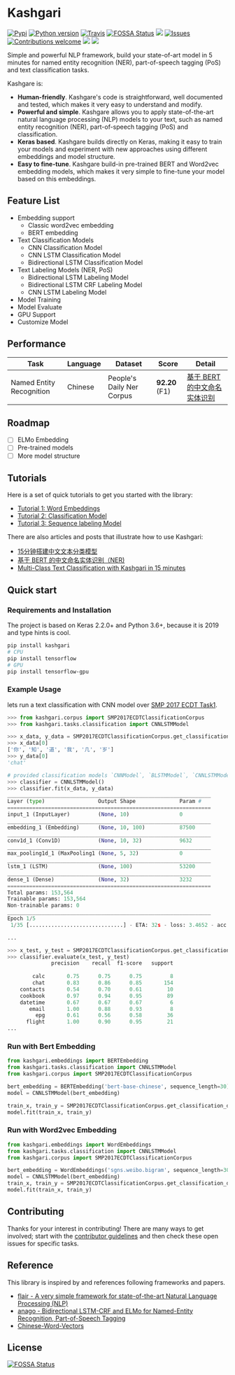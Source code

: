 # Kashgari

[![Pypi](https://img.shields.io/pypi/v/kashgari.svg)](https://pypi.org/project/kashgari/)
[![Python version](https://img.shields.io/pypi/pyversions/Kashgari.svg)](https://www.python.org/downloads/release/python-360/)
[![Travis](https://img.shields.io/travis/BrikerMan/Kashgari.svg)](https://travis-ci.org/BrikerMan/Kashgari)
[![FOSSA Status](https://app.fossa.io/api/projects/git%2Bgithub.com%2FBrikerMan%2FKashgari.svg?type=shield)](https://app.fossa.io/projects/git%2Bgithub.com%2FBrikerMan%2FKashgari?ref=badge_shield)
[![](https://img.shields.io/coveralls/github/BrikerMan/Kashgari.svg)](https://coveralls.io/github/BrikerMan/Kashgari)
[![Issues](https://img.shields.io/github/issues/BrikerMan/Kashgari.svg)](https://github.com/BrikerMan/Kashgari/issues)
[![Contributions welcome](https://img.shields.io/badge/contributions-welcome-brightgreen.svg)](CONTRIBUTING.md)
![](https://img.shields.io/pypi/l/kashgari.svg?style=flat)
[![](https://img.shields.io/pypi/dw/kashgari.svg)](https://pypi.org/project/kashgari/)

Simple and powerful NLP framework, build your state-of-art model in 5 minutes for named entity recognition (NER), part-of-speech tagging (PoS) and text classification tasks.

Kashgare is:

* **Human-friendly**. Kashgare's code is straightforward, well documented and tested, which makes it very easy to understand and modify.
* **Powerful and simple**. Kashgare allows you to apply state-of-the-art natural language processing (NLP) models to your text, such as named entity recognition (NER), part-of-speech tagging (PoS) and classification.
* **Keras based**. Kashgare builds directly on Keras, making it easy to train your models and experiment with new approaches using different embeddings and model structure.
* **Easy to fine-tune**. Kashgare build-in pre-trained BERT and Word2vec embedding models, which makes it very simple to fine-tune your model based on this embeddings.
 
## Feature List 

* Embedding support
    * Classic word2vec embedding
    * BERT embedding
* Text Classification Models
    * CNN Classification Model
    * CNN LSTM Classification Model
    * Bidirectional LSTM Classification Model
* Text Labeling Models (NER, PoS)
    * Bidirectional LSTM Labeling Model
    * Bidirectional LSTM CRF Labeling Model
    * CNN LSTM Labeling Model
* Model Training
* Model Evaluate
* GPU Support
* Customize Model

## Performance

| Task                     | Language | Dataset                   | Score          | Detail                                                                         |
| ------------------------ | -------- | ------------------------- | -------------- | ------------------------------------------------------------------------------ |
| Named Entity Recognition | Chinese  | People's Daily Ner Corpus | **92.20** (F1) | [基于 BERT 的中文命名实体识别](https://eliyar.biz/nlp_chinese_bert_ner/) |

## Roadmap
* [ ] ELMo Embedding
* [ ] Pre-trained models
* [ ] More model structure

## Tutorials

Here is a set of quick tutorials to get you started with the library:

* [Tutorial 1: Word Embeddings](docs/Tutorial_1_Embedding.md)
* [Tutorial 2: Classification Model](docs/Tutorial_2_Classification.md)
* [Tutorial 3: Sequence labeling Model](docs/Tutorial_3_Sequence_Labeling.md)

There are also articles and posts that illustrate how to use Kashgari:

* [15分钟搭建中文文本分类模型](https://eliyar.biz/nlp_chinese_text_classification_in_15mins/)
* [基于 BERT 的中文命名实体识别（NER)](https://eliyar.biz/nlp_chinese_bert_ner/)
* [Multi-Class Text Classification with Kashgari in 15 minutes](https://medium.com/@BrikerMan/multi-class-text-classification-with-kashgari-in-15mins-c3e744ce971d)

## Quick start

### Requirements and Installation
The project is based on Keras 2.2.0+ and Python 3.6+, because it is 2019 and type hints is cool.

```bash
pip install kashgari
# CPU
pip install tensorflow
# GPU
pip install tensorflow-gpu 
```

### Example Usage
lets run a text classification with CNN model over [SMP 2017 ECDT Task1](http://ir.hit.edu.cn/smp2017ecdt-data).

```python
>>> from kashgari.corpus import SMP2017ECDTClassificationCorpus
>>> from kashgari.tasks.classification import CNNLSTMModel

>>> x_data, y_data = SMP2017ECDTClassificationCorpus.get_classification_data()
>>> x_data[0]
['你', '知', '道', '我', '几', '岁']
>>> y_data[0]
'chat'

# provided classification models `CNNModel`, `BLSTMModel`, `CNNLSTMModel` 
>>> classifier = CNNLSTMModel()
>>> classifier.fit(x_data, y_data)
_________________________________________________________________
Layer (type)                 Output Shape              Param #   
=================================================================
input_1 (InputLayer)         (None, 10)                0         
_________________________________________________________________
embedding_1 (Embedding)      (None, 10, 100)           87500     
_________________________________________________________________
conv1d_1 (Conv1D)            (None, 10, 32)            9632      
_________________________________________________________________
max_pooling1d_1 (MaxPooling1 (None, 5, 32)             0         
_________________________________________________________________
lstm_1 (LSTM)                (None, 100)               53200     
_________________________________________________________________
dense_1 (Dense)              (None, 32)                3232      
=================================================================
Total params: 153,564
Trainable params: 153,564
Non-trainable params: 0
_________________________________________________________________
Epoch 1/5
 1/35 [..............................] - ETA: 32s - loss: 3.4652 - acc: 0.0469

... 

>>> x_test, y_test = SMP2017ECDTClassificationCorpus.get_classification_data('test')
>>> classifier.evaluate(x_test, y_test)
              precision    recall  f1-score   support
         
        calc       0.75      0.75      0.75         8
        chat       0.83      0.86      0.85       154
    contacts       0.54      0.70      0.61        10
    cookbook       0.97      0.94      0.95        89
    datetime       0.67      0.67      0.67         6
       email       1.00      0.88      0.93         8
         epg       0.61      0.56      0.58        36
      flight       1.00      0.90      0.95        21
...
```

### Run with Bert Embedding

```python
from kashgari.embeddings import BERTEmbedding
from kashgari.tasks.classification import CNNLSTMModel
from kashgari.corpus import SMP2017ECDTClassificationCorpus

bert_embedding = BERTEmbedding('bert-base-chinese', sequence_length=30)                                   
model = CNNLSTMModel(bert_embedding)

train_x, train_y = SMP2017ECDTClassificationCorpus.get_classification_data()
model.fit(train_x, train_y)
```

### Run with Word2vec Embedding

```python
from kashgari.embeddings import WordEmbeddings
from kashgari.tasks.classification import CNNLSTMModel
from kashgari.corpus import SMP2017ECDTClassificationCorpus

bert_embedding = WordEmbeddings('sgns.weibo.bigram', sequence_length=30)                                  
model = CNNLSTMModel(bert_embedding)
train_x, train_y = SMP2017ECDTClassificationCorpus.get_classification_data()
model.fit(train_x, train_y)
```

## Contributing

Thanks for your interest in contributing! There are many ways to get involved; start with the [contributor guidelines](CONTRIBUTING.md) and then check these open issues for specific tasks.

## Reference
This library is inspired by and references following frameworks and papers.

* [flair - A very simple framework for state-of-the-art Natural Language Processing (NLP)](https://github.com/zalandoresearch/flair)
* [anago - Bidirectional LSTM-CRF and ELMo for Named-Entity Recognition, Part-of-Speech Tagging](https://github.com/Hironsan/anago)
* [Chinese-Word-Vectors](https://github.com/Embedding/Chinese-Word-Vectors)


## License
[![FOSSA Status](https://app.fossa.io/api/projects/git%2Bgithub.com%2FBrikerMan%2FKashgari.svg?type=large)](https://app.fossa.io/projects/git%2Bgithub.com%2FBrikerMan%2FKashgari?ref=badge_large)